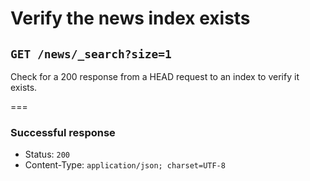 # Verify the news index exists

## `GET /news/_search?size=1`

Check for a 200 response from a HEAD request to an index to verify it exists.

===

### Successful response

* Status: `200`
* Content-Type: `application/json; charset=UTF-8`
